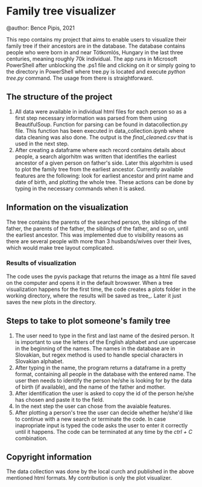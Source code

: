 # Family tree visualizer

@author: Bence Pipis, 2021

This repo contains my project that aims to enable users to visualize their family tree if their ancestors are in the database. The database contains people who were born in and near Tótkomlós, Hungary in the last three centuries, meaning roughly 70k individual. 
The app runs in Microsoft PowerShell after unblocking the .ps1 file and clicking on it or simply going to the directory in PowerShell where tree.py is located and execute *python tree.py* command. The usage from there is straightforward.

## The structure of the project
1. All data were available in individual html files for each person so as a first step necessary information was parsed from them using BeautifulSoup. Function for parsing can be found in datacollection.py file. This function has been executed in data_collection.ipynb where data cleaning was also done. The output is the *final_cleaned.csv* that is used in the next step.
2. After creating a dataframe where each record contains details about people, a search algorhitm was written that identifies the earliest ancestor of a given person on father's side. Later this algorhitm is used to plot the family tree from the earliest ancestor. Currently available features are the following: look for earliest ancestor and print name and date of birth, and plotting the whole tree. These actions can be done by typing in the necessary commands when it is asked.

## Information on the visualization
The tree contains the parents of the searched person, the siblings of the father, the parents of the father, the siblings of the father, and so on, until the earliest ancestor. This was implemented due to visibility reasons as there are several people with more than 3 husbands/wives over their lives, which would make tree layout complicated. 
### Results of visualization
The code uses the pyvis package that returns the image as a html file saved on the computer and opens it in the default browswer. When a tree visualization happens for the first time, the code creates a plots folder in the working directory, where the results will be saved as tree_<id>. Later it just saves the new plots in the directory.

## Steps to take to plot someone's family tree
1. The user need to type in the first and last name of the desired person. It is important to use the letters of the English alphabet and use uppercase in the beginning of the names. The names in the database are in Slovakian, but regex method is used to handle special characters in Slovakian alphabet.
2. After typing in the name, the program returns a dataframe in a pretty format, containing all people in the database with the entered name. The user then needs to identify the person he/she is looking for by the data of birth (if available), and the name of the father and mother.
3. After identification the user is asked to copy the id of the person he/she has chosen and paste it to the field.
4. In the next step the user can chose from the avaiable features.
5. After plotting a person's tree the user can decide whether he/she'd like to continue with a new search or terminate the code.
In case inapropriate input is typed the code asks the user to enter it correctly until it happens. The code can be terminated at any time by the *ctrl + C* combination.

## Copyright information
The data collection was done by the local curch and published in the above mentioned html formats. My contribution is only the plot visualizer.